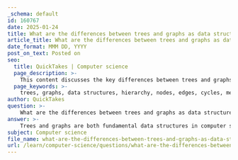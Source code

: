 ```yaml
---
_schema: default
id: 160767
date: 2025-01-24
title: What are the differences between trees and graphs as data structures?
article_title: What are the differences between trees and graphs as data structures?
date_format: MMM DD, YYYY
post_on_text: Posted on
seo:
  title: QuickTakes | Computer science
  page_description: >-
    This content discusses the key differences between trees and graphs as data structures, highlighting their structure, memory usage, use cases, and complexity.
  page_keywords: >-
    trees, graphs, data structures, hierarchy, nodes, edges, cycles, memory usage, use cases, complexity, traversal algorithms, computer science
author: QuickTakes
question: >-
    What are the differences between trees and graphs as data structures?
answer: >-
    Trees and graphs are both fundamental data structures in computer science, but they have distinct characteristics and use cases. Here are the key differences between them:\n\n### 1. Structure\n- **Trees**: \n  - Trees are hierarchical data structures consisting of nodes connected by edges. \n  - Each tree has a single root node, and every node can have multiple children but only one parent, creating a branching structure. \n  - This structure ensures that there are no cycles, meaning there is exactly one path between any two nodes.\n\n- **Graphs**: \n  - Graphs are more complex structures that consist of a set of nodes (or vertices) connected by edges. \n  - Unlike trees, graphs can have cycles and do not require a hierarchical structure. \n  - Nodes in a graph can be connected in various ways, allowing for multiple paths between nodes.\n\n### 2. Memory Usage\n- **Trees**: \n  - Trees can be dynamic in size but often have a more complex structure that may require additional memory for pointers to child nodes.\n  \n- **Graphs**: \n  - Graphs can be memory-intensive, especially with dense connections, as they may require storage for multiple edges between nodes. \n  - They can be implemented using various methods, such as adjacency matrices or linked lists, depending on the specific requirements of the application.\n\n### 3. Use Cases\n- **Trees**: \n  - Trees are commonly used to represent hierarchical data, such as organizational structures, file systems, and more. \n  - They are foundational for more complex data structures like binary search trees, heaps, and red-black trees, which facilitate efficient searching, insertion, and deletion operations.\n\n- **Graphs**: \n  - Graphs are used to model relationships and networks, such as social networks, transportation systems, and communication networks. \n  - They are essential for pathfinding algorithms and various applications in computer science, including network routing and resource allocation.\n\n### 4. Complexity\n- **Trees**: \n  - Trees are generally simpler to implement and use compared to graphs. \n  - They provide efficient operations for sorted data and are easier to traverse due to their hierarchical nature.\n\n- **Graphs**: \n  - Graphs are more complex due to the potential for cycles and the variety of traversal algorithms available, such as depth-first search (DFS) and breadth-first search (BFS). \n  - The complexity of graphs allows for a broader range of applications but also requires more sophisticated algorithms for manipulation and analysis.\n\n### Summary\nIn summary, while all trees are a type of graph (specifically, a connected acyclic graph), not all graphs are trees. Trees are suited for hierarchical data representation, while graphs are more versatile and can represent a wide range of relationships and structures. Understanding these differences is crucial for selecting the appropriate data structure for a given application in computer science.
subject: Computer science
file_name: what-are-the-differences-between-trees-and-graphs-as-data-structures.md
url: /learn/computer-science/questions/what-are-the-differences-between-trees-and-graphs-as-data-structures
---
```


&nbsp;